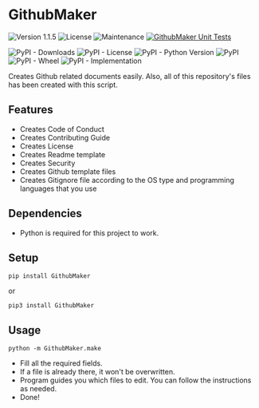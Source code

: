 # GithubMaker
![Version 1.1.5](https://img.shields.io/badge/version-1.1.5-blue) ![License](https://img.shields.io/badge/Licence-MIT-green) ![Maintenance](https://img.shields.io/maintenance/yes/2023) [![GithubMaker Unit Tests](https://github.com/yagiziskirik/GithubMaker/actions/workflows/python-tests.yml/badge.svg)](https://github.com/yagiziskirik/GithubMaker/actions/workflows/python-tests.yml)

![PyPI - Downloads](https://img.shields.io/pypi/dm/GithubMaker) ![PyPI - License](https://img.shields.io/pypi/l/GithubMaker) ![PyPI - Python Version](https://img.shields.io/pypi/pyversions/GithubMaker) ![PyPI](https://img.shields.io/pypi/v/GithubMaker) ![PyPI - Wheel](https://img.shields.io/pypi/wheel/GithubMaker) ![PyPI - Implementation](https://img.shields.io/pypi/implementation/GithubMaker)

Creates Github related documents easily. Also, all of this repository's files has been created with this script.

## Features
* Creates Code of Conduct
* Creates Contributing Guide
* Creates License
* Creates Readme template
* Creates Security
* Creates Github template files
* Creates Gitignore file according to the OS type and programming languages that you use

## Dependencies
* Python is required for this project to work.

## Setup
```
pip install GithubMaker
```

or

```
pip3 install GithubMaker
```

## Usage
```
python -m GithubMaker.make
```

* Fill all the required fields.
* If a file is already there, it won't be overwritten.
* Program guides you which files to edit. You can follow the instructions as needed.
* Done!
